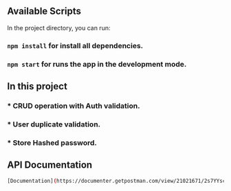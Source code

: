 ## Available Scripts
In the project directory, you can run:


### `npm install` for install all dependencies.

### `npm start` for runs the app in the development mode.

## In this project
### * CRUD operation with Auth validation.
### * User duplicate validation.
### * Store Hashed password.

## API Documentation
```sh
[Documentation](https://documenter.getpostman.com/view/21021671/2s7YYscj3e?fbclid=IwAR3ABPuIp4MTLYqUBNSwHse9aR6Re2TAeD_tVRnva1XkR5Bzn4XRwP9Paq8)
```

